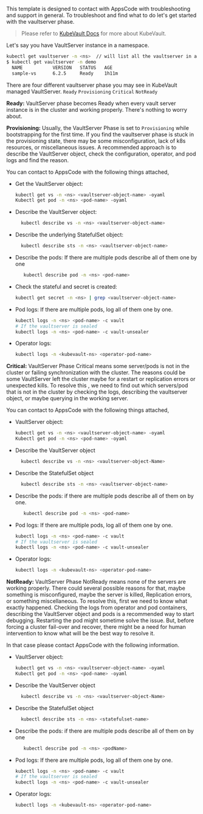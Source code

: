 This template is designed to contact with AppsCode with troubleshooting and support in general. To troubleshoot and find what to do let's get started with the vaultserver phase.

> Please refer to [KubeVault Docs](https://kubevault.com/docs/latest/guides/) for more about KubeVault.

Let's say you have VaultServer instance in a namespace.
```bash
kubectl get vaultserver -n <ns>  // will list all the vaultserver in a namesapce     
$ kubectl get vaultserver -n demo 
  NAME           VERSION   STATUS   AGE
  sample-vs      6.2.5     Ready    1h11m
```
There are four different vaultserver phase you may see in KubeVault managed VaultServer.
``Ready`` ``Provisioning`` ``Critical`` ``NotReady``

**Ready:** VaultServer phase becomes Ready when every vault server instance is in the cluster and working properly. There's nothing to worry about.

**Provisioning:** Usually, the VaultServer Phase is set to `Provisioning` while bootstrapping for the first time. If you find the vaultserver phase is stuck in the provisioning state,
there may be some misconfiguration, lack of k8s resources, or miscellaneous issues.
A recommended approach is to describe the VaultServer object, check the configuration, operator, and pod logs and find the reason.

You can contact to AppsCode with the following things attached,
- Get the VaultServer object:
    ```bash
    kubectl get vs -n <ns> <vaultserver-object-name> -oyaml
    Kubectl get pod -n <ns> <pod-name> -oyaml
    ```
- Describe the VaultServer object:
    ```bash
      kubectl describe vs -n <ns> <vaultserver-object-name>
    ```
- Describe the underlying StatefulSet object:
    ```bash
      kubectl describe sts -n <ns> <vaultserver-object-name>
    ```
- Describe the pods: If there are multiple pods describe all of them one by one
    ```bash
       kubectl describe pod -n <ns> <pod-name>
    ```
- Check the stateful and secret is created:
    ```bash
    kubectl get secret -n <ns> | grep <vaultserver-object-name>
    ```
- Pod logs: If there are multiple pods, log all of them one by one.
    ```bash
    kubectl logs -n <ns> <pod-name> -c vault
    # If the vaultserver is sealed
    kubectl logs -n <ns> <pod-name> -c vault-unsealer
    ```
- Operator logs:
    ```bash
    kubectl logs -n <kubevault-ns> <operator-pod-name>
    ```

**Critical:** VaultServer Phase Critical means some server/pods is not in the cluster or failing synchronization with the cluster.
The reasons could be some VaultServer left the cluster maybe for a restart or replication errors or unexpected kills.
To resolve this , we need to  find out which servers/pod that is not in the cluster by checking the logs, describing the vaultserver object, or maybe querying in the working server.

You can contact to AppsCode with the following things attached,

- VaultServer object:
    ```bash
    kubectl get vs -n <ns> <vaultserver-object-name> -oyaml
    Kubectl get pod -n <ns> <pod-name> -oyaml
    ```
- Describe the VaultServer object
    ```bash
      kubectl describe vs -n <ns> <vaultserver-object-Name>
    ```
- Describe the StatefulSet object
    ```bash
      kubectl describe sts -n <ns> <vaultserver-object-name>
    ```
- Describe the pods: if there are multiple pods describe all of them on by one.
    ```bash
       kubectl describe pod -n <ns> <pod-name>
    ```
- Pod logs: If there are multiple pods, log all of them one by one.
    ```bash
    kubectl logs -n <ns> <pod-name> -c vault
    # If the vaultserver is sealed
    kubectl logs -n <ns> <pod-name> -c vault-unsealer
    ```
- Operator logs:
    ```bash
    kubectl logs -n <kubevault-ns> <operator-pod-name>
    ```

**NotReady:** VaultServer Phase NotReady means none of the servers are working properly. There could several possible reasons for that, maybe something is misconfigured,
maybe the server is killed, Replication errors, or something miscellaneous.
To resolve this, first we need to know what exactly happened. Checking the logs from operator and pod containers, describing the VaultServer object and pods is a recommended way to start debugging. Restarting the pod might sometime solve the issue. But, before forcing a cluster fail-over and recover,
there might be a need for human intervention to know what will be the best way to resolve it.

In that case please contact AppsCode with the following information.

- VaultServer object:
    ```bash
    kubectl get vs -n <ns> <vaultserver-object-name> -oyaml
    Kubectl get pod -n <ns> <pod-name> -oyaml
    ```
- Describe the VaultServer object
    ```bash
      kubectl describe vs -n <ns> <vaultserver-object-Name>
    ```
- Describe the StatefulSet object
    ```bash
      kubectl describe sts -n <ns> <statefulset-name>
    ```
- Describe the pods: if there are multiple pods describe all of them on by one
    ```bash
       kubectl describe pod -n <ns> <podName>
    ```
- Pod logs: If there are multiple pods, log all of them one by one.
    ```bash
    kubectl logs -n <ns> <pod-name> -c vault
    # If the vaultserver is sealed
    kubectl logs -n <ns> <pod-name> -c vault-unsealer
    ```
- Operator logs:
    ```bash
    kubectl logs -n <kubevault-ns> <operator-pod-name>
    ```